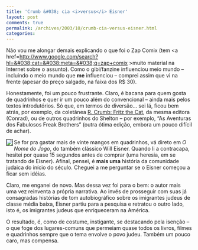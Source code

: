 ```yaml
---
title: 'Crumb &#038; cia <i>versus</i> Eisner'
layout: post
comments: true
permalink: /archives/2003/10/crumb-cia-versus-eisner.html
categories:
---
```

Não vou me alongar demais explicando o que foi o Zap Comix (tem <a href=http://www.google.com/search?hl=&#038;cat=&#038;meta=&#038;q=zap+comix >muito material</a> na Internet sobre o assunto). Como o gibi/fanzine influenciou meio mundo &#8211; incluindo o meio mundo que **me** influenciou &#8211; comprei assim que vi na frente (apesar do preço salgado, na faixa dos R$ 30).

Honestamente, foi um pouco frustrante. Claro, é bacana para quem gosta de quadrinhos e quer ir um pouco além do convencional &#8211; ainda mais pelos textos introdutórios. Só que, em termos de diversão&#8230; sei lá, ficou bem atrás, por exemplo, da coletânea <a href=200301.html#post_2261837>R. Crumb: Fritz the Cat</a>, da mesma editora (Conrad), ou de outros quadrinhos do Shelton &#8211; por exemplo, &#8220;As Aventuras dos Fabulosos Freak Brothers&#8221; (outra ótima edição, embora um pouco difícil de achar).

<img src=//chester.me/img/blig/nomejogo.jpg align=left border=1>Se for pra gastar mais de vinte mangos em quadrinhos, vá direto em *O Nome do Jogo*, do também clássico Will Eisner. Quando li a contracapa, hesitei por quase 15 segundos antes de comprar (uma heresia, em se tratando de Eisner). Afinal, pensei, é **mais uma** história da comunidade judaica do início do século. Cheguei a me perguntar se o Eisner começou a ficar sem idéias.

Claro, me enganei de novo. Mas dessa vez foi para o bem: o autor mais uma vez reinventa a própria narrativa. Ao invés de prosseguir com suas já consagradas histórias de tom autobiográfico sobre os imigrantes judeus de classe média baixa, Eisner partiu para a pesquisa e retratou o outro lado, isto é, os imigrantes judeus que enriqueceram na América.

O resultado, é, como de costume, instigante, se destacando pela isenção &#8211; o que foge dos lugares-comuns que permeiam quase todos os livros, filmes e quadrinhos sempre que o tema envolve o povo judeu. Também um pouco caro, mas compensa.
